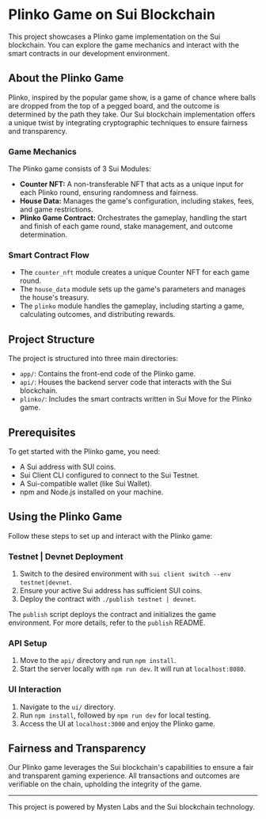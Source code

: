 # Plinko Game on Sui Blockchain
This project showcases a Plinko game implementation on the Sui blockchain. You can explore the game mechanics and interact with the smart contracts in our development environment.

## About the Plinko Game
Plinko, inspired by the popular game show, is a game of chance where balls are dropped from the top of a pegged board, and the outcome is determined by the path they take. Our Sui blockchain implementation offers a unique twist by integrating cryptographic techniques to ensure fairness and transparency.

### Game Mechanics
The Plinko game consists of 3 Sui Modules:

- **Counter NFT:** A non-transferable NFT that acts as a unique input for each Plinko round, ensuring randomness and fairness.
- **House Data:** Manages the game's configuration, including stakes, fees, and game restrictions.
- **Plinko Game Contract:** Orchestrates the gameplay, handling the start and finish of each game round, stake management, and outcome determination.

### Smart Contract Flow
- The `counter_nft` module creates a unique Counter NFT for each game round.
- The `house_data` module sets up the game's parameters and manages the house's treasury.
- The `plinko` module handles the gameplay, including starting a game, calculating outcomes, and distributing rewards.

## Project Structure
The project is structured into three main directories:

- `app/`: Contains the front-end code of the Plinko game.
- `api/`: Houses the backend server code that interacts with the Sui blockchain.
- `plinko/`: Includes the smart contracts written in Sui Move for the Plinko game.

## Prerequisites
To get started with the Plinko game, you need:

- A Sui address with SUI coins.
- Sui Client CLI configured to connect to the Sui Testnet.
- A Sui-compatible wallet (like Sui Wallet).
- npm and Node.js installed on your machine.

## Using the Plinko Game
Follow these steps to set up and interact with the Plinko game:

### Testnet | Devnet Deployment
1. Switch to the desired environment with `sui client switch --env testnet|devnet`.
2. Ensure your active Sui address has sufficient SUI coins.
3. Deploy the contract with `./publish testnet | devnet`.

The `publish` script deploys the contract and initializes the game environment. For more details, refer to the `publish` README.

### API Setup
1. Move to the `api/` directory and run `npm install`.
2. Start the server locally with `npm run dev`. It will run at `localhost:8080`.

### UI Interaction
1. Navigate to the `ui/` directory.
2. Run `npm install`, followed by `npm run dev` for local testing.
3. Access the UI at `localhost:3000` and enjoy the Plinko game.

## Fairness and Transparency
Our Plinko game leverages the Sui blockchain's capabilities to ensure a fair and transparent gaming experience. All transactions and outcomes are verifiable on the chain, upholding the integrity of the game.

---

This project is powered by Mysten Labs and the Sui blockchain technology.
